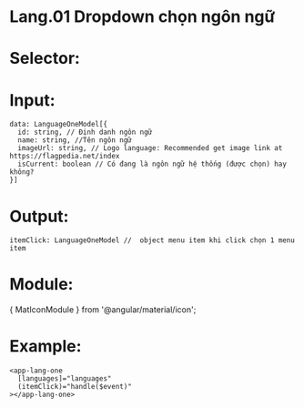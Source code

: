 # Lang.01 Dropdown chọn ngôn ngữ

# Selector:

<app-lang-one></app-lang-one>

# Input:

    data: LanguageOneModel[{
      id: string, // Định danh ngôn ngữ
      name: string, //Tên ngôn ngữ
      imageUrl: string, // Logo language: Recommended get image link at https://flagpedia.net/index
      isCurrent: boolean // Có đang là ngôn ngữ hệ thống (được chọn) hay không?
    }]

# Output:

    itemClick: LanguageOneModel //  object menu item khi click chọn 1 menu item

# Module:

{ MatIconModule } from '@angular/material/icon';

# Example:

    <app-lang-one
      [languages]="languages"
      (itemClick)="handle($event)"
    ></app-lang-one>

